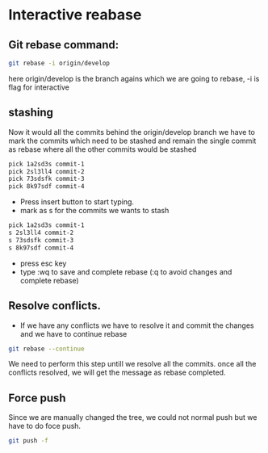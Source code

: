 # Interactive reabase

## Git rebase command:
```bash
git rebase -i origin/develop   
```
here origin/develop is the branch agains which we are going to rebase, -i is flag for interactive

## stashing

Now it would all the commits behind the origin/develop branch we have to mark the commits which need 
to be stashed and remain the single commit as rebase where all the other commits would be stashed

```bash
pick 1a2sd3s commit-1
pick 2sl3ll4 commit-2
pick 73sdsfk commit-3
pick 8k97sdf commit-4
```

* Press insert button to start typing.
* mark as s for the commits we wants to stash

```bash
pick 1a2sd3s commit-1
s 2sl3ll4 commit-2
s 73sdsfk commit-3
s 8k97sdf commit-4
```
* press esc key
* type :wq to save and complete rebase (:q to avoid changes and complete rebase)

## Resolve conflicts.

* If we have any conflicts we have to resolve it and commit the changes and we have to continue rebase

 ```bash
 git rebase --continue
 ```
 We need to perform this step untill we resolve all the commits. once all the conflicts resolved, we will
 get the message as rebase completed.
 
## Force push

Since we are manually changed the tree, we could not normal push but we have to do foce push.

```bash
git push -f
```

